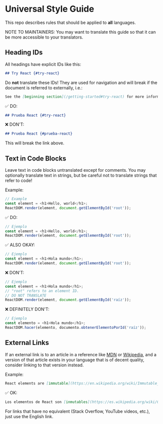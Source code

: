 # Universal Style Guide

This repo describes rules that should be applied to **all** languages.

NOTE TO MAINTAINERS: You may want to translate this guide so that it can be more accessible to your translators.

## Heading IDs

All headings have explicit IDs like this:

```md
## Try React {#try-react}
```

Do **not** translate these IDs! They are used for navigation and will break if the document is referred to externally, i.e.:

```md
See the [beginning section](/getting-started#try-react) for more information.
```

✅ DO:

```md
## Prueba React {#try-react}
```

❌ DON'T:

```md
## Prueba React {#prueba-react}
```

This will break the link above.

## Text in Code Blocks

Leave text in code blocks untranslated except for comments. You may optionally translate text in strings, but be careful not to translate strings that refer to code!

Example:
```js
// Example
const element = <h1>Hello, world</h1>;
ReactDOM.render(element, document.getElementById('root'));
```

✅ DO:

```js
// Ejemplo
const element = <h1>Hello, world</h1>;
ReactDOM.render(element, document.getElementById('root'));
```

✅ ALSO OKAY:

```js
// Ejemplo
const element = <h1>Hola mundo</h1>;
ReactDOM.render(element, document.getElementById('root'));
```

❌ DON'T:

```js
// Ejemplo
const element = <h1>Hola mundo</h1>;
// "root" refers to an element ID.
// DO NOT TRANSLATE
ReactDOM.render(element, document.getElementById('raíz'));
```

❌ DEFINITELY DON'T:

```js
// Ejemplo
const elemento = <h1>Hola mundo</h1>;
ReactDOM.hacer(elemento, documento.obtenerElementoPorId('raíz'));
```

## External Links

If an external link is to an article in a reference like [MDN] or [Wikipedia], and a version of that article exists in your language that is of decent quality, consider linking to that version instead.

[MDN]: https://developer.mozilla.org/en-US/
[Wikipedia]: https://en.wikipedia.org/wiki/Main_Page

Example:

```md
React elements are [immutable](https://en.wikipedia.org/wiki/Immutable_object).
```

✅ OK:

```md
Los elementos de React son [inmutables](https://es.wikipedia.org/wiki/Objeto_inmutable).
```

For links that have no equivalent (Stack Overflow, YouTube videos, etc.), just use the English link.